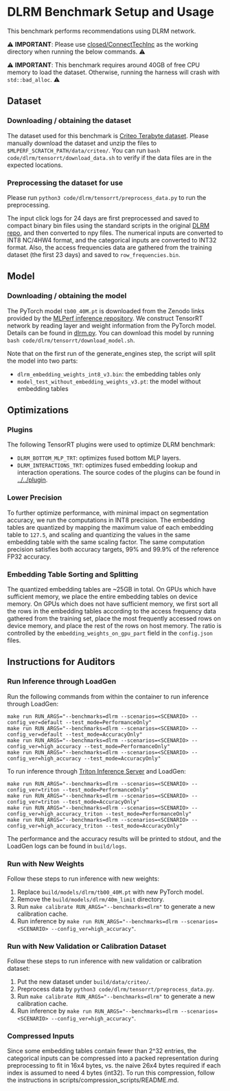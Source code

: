 # DLRM Benchmark Setup and Usage

This benchmark performs recommendations using DLRM network.

:warning: **IMPORTANT**: Please use [closed/ConnectTechInc](closed/ConnectTechInc) as the working directory when
running the below commands. :warning:

:warning: **IMPORTANT**: This benchmark requires around 40GB of free CPU memory to load the dataset. Otherwise, running the harness
will crash with `std::bad_alloc`. :warning:

## Dataset

### Downloading / obtaining the dataset

The dataset used for this benchmark is [Criteo Terabyte dataset](https://labs.criteo.com/2013/12/download-terabyte-click-logs/). Please manually download the dataset and unzip the files to `$MLPERF_SCRATCH_PATH/data/criteo/`. You can run `bash code/dlrm/tensorrt/download_data.sh` to verify if the data files are in the expected locations.

### Preprocessing the dataset for use

Please run `python3 code/dlrm/tensorrt/preprocess_data.py` to run the preprocessing.

The input click logs for 24 days are first preprocessed and saved to compact binary bin files using the standard scripts in the original [DLRM repo](https://github.com/facebookresearch/dlrm), and then converted to npy files. The numerical inputs are converted to INT8 NC/4HW4 format, and the categorical inputs are converted to INT32 format. Also, the access frequencies data are gathered from the training dataset (the first 23 days) and saved to `row_frequencies.bin`.

## Model

### Downloading / obtaining the model

The PyTorch model `tb00_40M.pt` is downloaded from the Zenodo links provided by the [MLPerf inference repository](https://github.com/mlcommons/inference/tree/master/recommendation/dlrm/pytorch). We construct TensorRT network by reading layer and weight information from the PyTorch model. Details can be found in [dlrm.py](dlrm.py). You can download this model by running `bash code/dlrm/tensorrt/download_model.sh`.

Note that on the first run of the generate_engines step, the script will split the model into two parts:

- `dlrm_embedding_weights_int8_v3.bin`: the embedding tables only
- `model_test_without_embedding_weights_v3.pt`: the model without embedding tables

## Optimizations

### Plugins

The following TensorRT plugins were used to optimize DLRM benchmark:
- `DLRM_BOTTOM_MLP_TRT`: optimizes fused bottom MLP layers.
- `DLRM_INTERACTIONS_TRT`: optimizes fused embedding lookup and interaction operations.
The source codes of the plugins can be found in [../../plugin](../../plugin).

### Lower Precision

To further optimize performance, with minimal impact on segmentation accuracy, we run the computations in INT8 precision. The embedding tables are quantized by mapping the maximum value of each embedding table to `127.5`, and scaling and quantizing the values in the same embedding table with the same scaling factor. The same computation precision satisfies both accuracy targets, 99% and 99.9% of the reference FP32 accuracy.

### Embedding Table Sorting and Splitting

The quantized embedding tables are ~25GB in total. On GPUs which have sufficient memory, we place the entire embedding tables on device memory. On GPUs which does not have sufficient memory, we first sort all the rows in the embedding tables according to the access frequency data gathered from the training set, place the most frequently accessed rows on device memory, and place the rest of the rows on host memory. The ratio is controlled by the `embedding_weights_on_gpu_part` field in the `config.json` files.

## Instructions for Auditors

### Run Inference through LoadGen

Run the following commands from within the container to run inference through LoadGen:

```
make run RUN_ARGS="--benchmarks=dlrm --scenarios=<SCENARIO> --config_ver=default --test_mode=PerformanceOnly"
make run RUN_ARGS="--benchmarks=dlrm --scenarios=<SCENARIO> --config_ver=default --test_mode=AccuracyOnly"
make run RUN_ARGS="--benchmarks=dlrm --scenarios=<SCENARIO> --config_ver=high_accuracy --test_mode=PerformanceOnly"
make run RUN_ARGS="--benchmarks=dlrm --scenarios=<SCENARIO> --config_ver=high_accuracy --test_mode=AccuracyOnly"
```

To run inference through [Triton Inference Server](https://github.com/triton-inference-server/server) and LoadGen:

```
make run RUN_ARGS="--benchmarks=dlrm --scenarios=<SCENARIO> --config_ver=triton --test_mode=PerformanceOnly"
make run RUN_ARGS="--benchmarks=dlrm --scenarios=<SCENARIO> --config_ver=triton --test_mode=AccuracyOnly"
make run RUN_ARGS="--benchmarks=dlrm --scenarios=<SCENARIO> --config_ver=high_accuracy_triton --test_mode=PerformanceOnly"
make run RUN_ARGS="--benchmarks=dlrm --scenarios=<SCENARIO> --config_ver=high_accuracy_triton --test_mode=AccuracyOnly"
```

The performance and the accuracy results will be printed to stdout, and the LoadGen logs can be found in `build/logs`.

### Run with New Weights

Follow these steps to run inference with new weights:

1. Replace `build/models/dlrm/tb00_40M.pt` with new PyTorch model.
2. Remove the `build/models/dlrm/40m_limit` directory.
3. Run `make calibrate RUN_ARGS="--benchmarks=dlrm"` to generate a new calibration cache.
4. Run inference by `make run RUN_ARGS="--benchmarks=dlrm --scenarios=<SCENARIO> --config_ver=high_accuracy"`.

### Run with New Validation or Calibration Dataset

Follow these steps to run inference with new validation or calibration dataset:

1. Put the new dataset under `build/data/criteo/`.
2. Preprocess data by `python3 code/dlrm/tensorrt/preprocess_data.py`.
3. Run `make calibrate RUN_ARGS="--benchmarks=dlrm"` to generate a new calibration cache.
4. Run inference by `make run RUN_ARGS="--benchmarks=dlrm --scenarios=<SCENARIO> --config_ver=high_accuracy"`.

### Compressed Inputs

Since some embedding tables contain fewer than 2^32 entries, the categorical inputs can be compressed into a packed representation during preprocessing to fit in 16x4 bytes, vs. the naive 26x4 bytes required if each index is assumed to need 4 bytes (int32). To run this compression, follow the instructions in scripts/compression_scripts/README.md.
